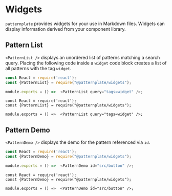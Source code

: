 # Widgets

`patternplate` provides widgets for your use in Markdown files.
Widgets can display information derived from your component library.

## Pattern List

`<PatternList />` displays an unordered list of patterns matching a search query.
Placing the following code inside a `widget` code block creates a list
of all patterns with the tag `widget`.

```js
const React = require('react');
const {PatternList} = require("@patternplate/widgets");

module.exports = () =>  <PatternList query="tags=widget" />;
```

```widget
const React = require('react');
const {PatternList} = require("@patternplate/widgets");

module.exports = () =>  <PatternList query="tags=widget" />;
```


## Pattern Demo

`<PatternDemo />` displays the demo for the pattern referenced via `id`.

```js
const React = require('react');
const {PatternDemo} = require("@patternplate/widgets");

module.exports = () =>  <PatternDemo id="src/button" />;
```

```widget
const React = require('react');
const {PatternDemo} = require("@patternplate/widgets");

module.exports = () =>  <PatternDemo id="src/button" />;
```
